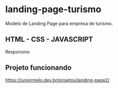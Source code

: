 # landing-page-turismo
Modelo de Landing Page para empresa de turismo. 
## HTML - CSS - JAVASCRIPT
Responsivo
## Projeto funcionando
https://juniormelo.dev.br/projetos/landing-page2/

